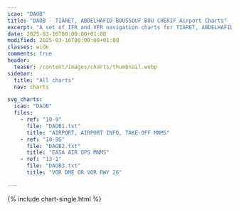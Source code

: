 ```yaml
---
icao: "DAOB" 
title: "DAOB - TIARET, ABDELHAFID BOUSSOUF BOU CHEKIF Airport Charts"
excerpt: "A set of IFR and VFR navigation charts for TIARET, ABDELHAFID BOUSSOUF BOU CHEKIF Airport"
date: 2025-03-16T00:00:00+01:00
modified: 2025-03-16T00:00:00+01:00
classes: wide
comments: true
header:
  teaser: /content/images/charts/thumbnail.webp
sidebar:
  title: "All charts"
  nav: charts

svg_charts:
  icao: "DAOB"
  files:
    - ref: "10-9"
      file: "DAOB1.txt"
      title: "AIRPORT, AIRPORT INFO, TAKE-OFF MNMS"
    - ref: "10-9S"
      file: "DAOB2.txt"
      title: "EASA AIR OPS MNMS"
    - ref: "13-1"
      file: "DAOB3.txt"
      title: "VOR DME OR VOR RWY 26"

---
```


{% include chart-single.html %}